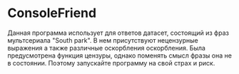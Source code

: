 # ConsoleFriend
Данная программа использует для ответов датасет, состоящий из фраз мультсериала "South park". 
В нем присутствуют нецензурные выражения а также различные оскорбления оскорбления.
Была предусмотрена функция цензуры, однако поменять смысл фразы она не в состоянии.
Поэтому запускайте программу на свой страх и риск.
